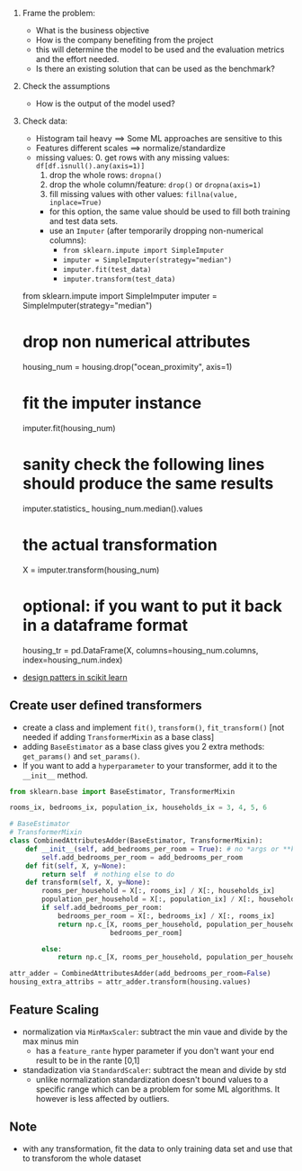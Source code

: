 1. Frame the problem:
    - What is the business objective
    - How is the company benefiting from the project
    - this will determine the model to be used and the evaluation metrics and the effort needed.
    - Is there an existing solution that can be used as the benchmark?
2. Check the assumptions
    - How is the output of the model used?
3. Check data:
    - Histogram tail heavy ==> Some ML approaches are sensitive to this
    - Features different scales ==> normalize/standardize
    - missing values:
      0. get rows with any missing values: `df[df.isnull().any(axis=1)]`
      1. drop the whole rows: `dropna()`
      2. drop the whole column/feature: `drop()` or `dropna(axis=1)`
      3. fill missing values with other values: `fillna(value, inplace=True)`
        - for this option, the same value should be used to fill both training and test data sets.
        - use an `Imputer` (after temporarily dropping non-numerical columns):
            - `from sklearn.impute import SimpleImputer`
            - `imputer = SimpleImputer(strategy="median")`
            - `imputer.fit(test_data)`
            - `imputer.transform(test_data)`
    
    from sklearn.impute import SimpleImputer
    imputer = SimpleImputer(strategy="median")
    # drop non numerical attributes
    housing_num = housing.drop("ocean_proximity", axis=1)
    # fit the imputer instance
    imputer.fit(housing_num)
    # sanity check the following lines should produce the same results
    imputer.statistics_
    housing_num.median().values
    # the actual transformation
    X = imputer.transform(housing_num)
    # optional: if you want to put it back in a dataframe format
    housing_tr = pd.DataFrame(X, columns=housing_num.columns,
                          index=housing_num.index)

- [design patters in scikit learn](https://arxiv.org/abs/1309.0238)

## Create user defined transformers
- create a class and implement `fit()`, `transform()`, `fit_transform()` [not needed if adding `TransformerMixin` as a base class]
- adding `BaseEstimator` as a base class gives you 2 extra methods: `get_params()` and `set_params()`.
- If you want to add a `hyperparameter` to your transformer, add it to the `__init__` method.
```python
from sklearn.base import BaseEstimator, TransformerMixin

rooms_ix, bedrooms_ix, population_ix, households_ix = 3, 4, 5, 6

# BaseEstimator
# TransformerMixin
class CombinedAttributesAdder(BaseEstimator, TransformerMixin):
    def __init__(self, add_bedrooms_per_room = True): # no *args or **kargs
        self.add_bedrooms_per_room = add_bedrooms_per_room
    def fit(self, X, y=None):
        return self  # nothing else to do
    def transform(self, X, y=None):
        rooms_per_household = X[:, rooms_ix] / X[:, households_ix]
        population_per_household = X[:, population_ix] / X[:, households_ix]
        if self.add_bedrooms_per_room:
            bedrooms_per_room = X[:, bedrooms_ix] / X[:, rooms_ix]
            return np.c_[X, rooms_per_household, population_per_household,
                         bedrooms_per_room]

        else:
            return np.c_[X, rooms_per_household, population_per_household]

attr_adder = CombinedAttributesAdder(add_bedrooms_per_room=False)
housing_extra_attribs = attr_adder.transform(housing.values)
```


## Feature Scaling
- normalization via `MinMaxScaler`: subtract the min vaue and divide by the max minus min
    - has a `feature_rante` hyper parameter if you don't want your end result to be in the rante [0,1]
- standadization via `StandardScaler`: subtract the mean and divide by std
    - unlike normalization standardization doesn't bound values to a specific range which can be a problem for some ML algorithms. It however is less affected by outliers.

## Note
- with any transformation, fit the data to only training data set and use that to transforom the whole dataset
